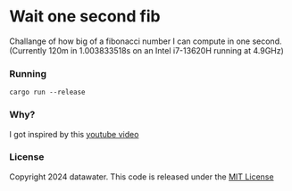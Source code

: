 # Wait one second fib
Challange of how big of a fibonacci number I can compute in one second.
(Currently 120m in 1.003833518s on an Intel i7-13620H running at 4.9GHz)
### Running
```
cargo run --release
```

### Why?
I got inspired by this [youtube video](https://www.youtube.com/watch?v=KzT9I1d-LlQ)

### License
Copyright 2024 datawater. This code is released under the [MIT License](./LICENSE)
